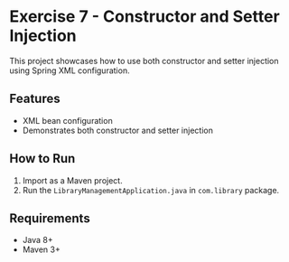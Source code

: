# Exercise 7 - Constructor and Setter Injection

This project showcases how to use both constructor and setter injection using Spring XML configuration.

## Features
- XML bean configuration
- Demonstrates both constructor and setter injection

## How to Run
1. Import as a Maven project.
2. Run the `LibraryManagementApplication.java` in `com.library` package.

## Requirements
- Java 8+
- Maven 3+

